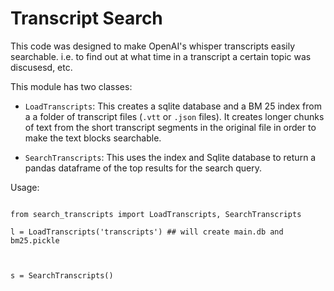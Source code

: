 # Transcript Search

This code was designed to make OpenAI's whisper transcripts easily searchable. i.e. to find out at what time in a transcript a certain topic was discusesd, etc.

This module has two classes:

* `LoadTranscripts`: This creates a sqlite database and a BM 25 index from a a folder of transcript files (`.vtt` or `.json` files). It creates longer chunks of text from the short transcript segments in the original file in order to make the text blocks searchable.

* `SearchTranscripts`: This uses the index and Sqlite database to return a pandas dataframe of the top results for the search query.


Usage:

```{python}

from search_transcripts import LoadTranscripts, SearchTranscripts

l = LoadTranscripts('transcripts') ## will create main.db and bm25.pickle



s = SearchTranscripts()


```
